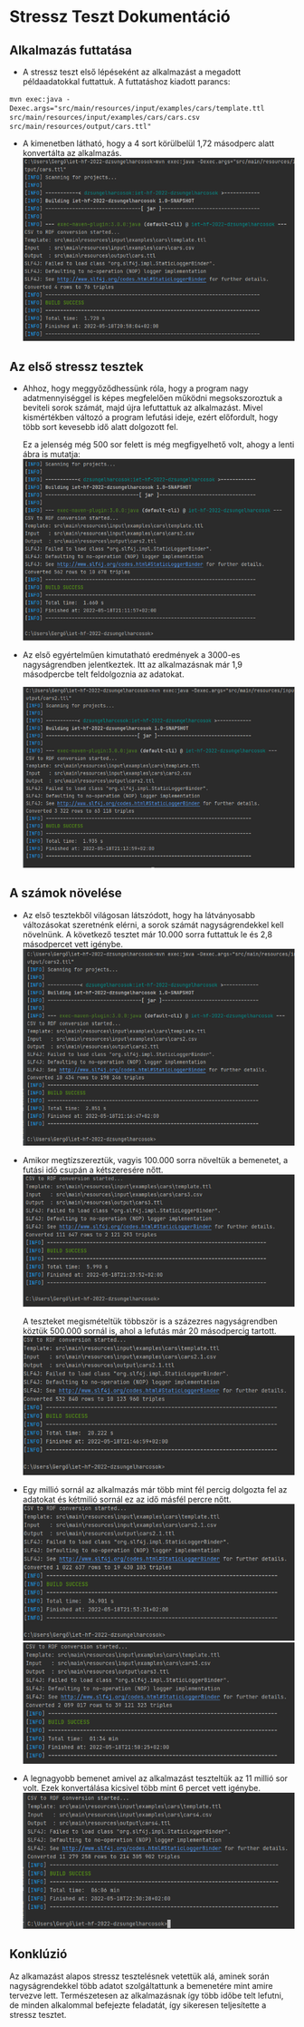 # Stressz Teszt Dokumentáció
## Alkalmazás futtatása
- A stressz teszt első lépéseként az alkalmazást a megadott példaadatokkal futtattuk. A futtatáshoz kiadott parancs: 
```
mvn exec:java -Dexec.args="src/main/resources/input/examples/cars/template.ttl src/main/resources/input/examples/cars/cars.csv src/main/resources/output/cars.ttl" 
```

- A kimenetben látható, hogy a 4 sort körülbelül 1,72 másodperc alatt konvertálta az alkalmazás.
![basicrun.png](images/basicrun.png)

## Az első stressz tesztek 
- Ahhoz, hogy meggyőződhessünk róla, hogy a program nagy adatmennyiséggel is képes megfelelően működni megsokszoroztuk a beviteli sorok számát, majd újra lefuttattuk az alkalmazást. Mivel kismértékben változó a program lefutási ideje, ezért előfordult, hogy több sort kevesebb idő alatt dolgozott fel.

    Ez a jelenség még 500 sor felett is még megfigyelhető volt, ahogy a lenti ábra is mutatja:
    ![500.png](images/500.png)

- Az első egyértelműen kimutatható eredmények a 3000-es nagyságrendben jelentkeztek. Itt az alkalmazásnak már 1,9 másodpercbe telt feldolgoznia az adatokat.
 
    ![3000.png](images/3000.png)

## A számok növelése
- Az első tesztekből világosan látszódott, hogy ha látványosabb változásokat szeretnénk elérni, a sorok számát nagyságrendekkel kell növelnünk. A következő tesztet már 10.000 sorra futtattuk le és 2,8 másodpercet vett igénybe.
![10000.png](images/10000.png)
- Amikor megtízszereztük, vagyis 100.000 sorra növeltük a bemenetet, a futási idő csupán a kétszeresére nőtt.
![100,000.png](images/100,000.png)

    A teszteket megismételtük többször is a százezres nagyságrendben köztük 500.000 sornál is, ahol a lefutás már 20 másodpercig tartott.
![500,000.png](images/500,000.png)
- Egy millió sornál az alkalmazás már több mint fél percig dolgozta fel az adatokat és kétmilió sornál ez az idő másfél percre nőtt.
![1,000,000.png](images/1,000,000.png)
![2,000,000.png](images/2,000,000.png)
- A legnagyobb bemenet amivel az alkalmazást teszteltük az 11 millió sor volt. Ezek konvertálása kicsivel több mint 6 percet vett igénybe.
![11,000,000.png](images/11,000,000.png)
## Konklúzió
Az alkamazást alapos stressz tesztelésnek vetettük alá, aminek során nagyságrendekkel több adatot szolgáltattunk a bemenetére mint amire tervezve lett. Természetesen az  alkalmazásnak így több időbe telt lefutni, de minden alkalommal befejezte feladatát, így sikeresen teljesítette a stressz tesztet.
